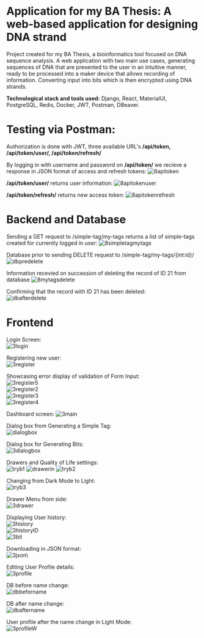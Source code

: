 # Application for my BA Thesis: A web-based application for designing DNA strand
Project created for my BA Thesis, a bioinformatics tool focused on DNA sequence analysis. A web application with two main use cases, generating sequences of DNA that are presented to the user in an intuitive manner, ready to be processed into a maker device that allows recording of information. Converting input into bits which is then encrypted using DNA strands.    

**Technological stack and tools used:** Django, React, MaterialUI, PostgreSQL, Redis, Docker, JWT, Postman, DBeaver.

# Testing via Postman:
Authorization is done with JWT, three available URL's 
**/api/token, /api/token/user/, /api/token/refresh/**

By logging in with username and password on **/api/token/** we recieve a response in JSON format of access and refresh tokens:
![8apitoken](https://user-images.githubusercontent.com/11295764/196522201-7e7d9216-fa41-4428-9b0a-374897e435eb.png)

**/api/token/user/** returns user information:
![8apitokenuser](https://user-images.githubusercontent.com/11295764/196522244-a672b654-bdfb-4a8c-8676-3f0b7ed3f4b8.png)

**/api/token/refresh/** returns new access token:
![8apitokenrefresh](https://user-images.githubusercontent.com/11295764/196522272-71627e72-2d0a-4378-9a54-db31f41b87ed.png)

# Backend and Database 
Sending a GET request to /simple-tag/my-tags returns a list of simple-tags created for currently logged in user: 
![8simpletagmytags](https://user-images.githubusercontent.com/11295764/196522325-0b184be3-c965-4493-aa7c-aef781c34f34.png)

Database prior to sending DELETE request to /simple-tag/my-tags/{int:id}/ 
![dbpredelete](https://user-images.githubusercontent.com/11295764/196522410-3e66361e-5db9-4c34-9f10-bbe9bc95dc9a.png)

Information recevied on succession of deleting the record of ID 21 from database
![8mytagsdelete](https://user-images.githubusercontent.com/11295764/196522425-00e4dfe2-dfd1-4d28-90b4-7c33bf5d60a7.png)

Confirming that the record with ID 21 has been deleted:\
![dbafterdelete](https://user-images.githubusercontent.com/11295764/196522437-4a90891f-5708-4322-9c32-8d342628fc86.png)

# Frontend
Login Screen:\
![3login](https://user-images.githubusercontent.com/11295764/196522556-6ffc07f4-5505-4aae-a651-53cfa1d41db6.png)

Registering new user:\
![3register](https://user-images.githubusercontent.com/11295764/196522568-d89697a4-381d-49a0-ab4a-789c6ebb2b40.png)

Showcasing error display of validation of Form Input:\
![3register5](https://user-images.githubusercontent.com/11295764/196522595-18387cf8-80d4-451f-b524-95154c382472.png)\
![3register2](https://user-images.githubusercontent.com/11295764/196522607-1223fc72-28de-46cb-ae83-16aab87de622.png)\
![3register3](https://user-images.githubusercontent.com/11295764/196522616-6bcaf32d-2ba7-4fbc-8287-afbaa570b1ce.png)\
![3register4](https://user-images.githubusercontent.com/11295764/196522634-b2b4b280-9945-43e8-af97-510722811387.png)

Dashboard screen:
![3main](https://github.com/ijmazur/dnastrands/assets/11295764/db7cd4c4-73a5-4d98-bf64-966becc66707)

Dialog box from Generating a Simple Tag:\
![dialogbox](https://user-images.githubusercontent.com/11295764/196522679-ebbe96f7-663f-49e2-b1e8-1199e8d53bef.png)

Dialog box for Generating Bits:\
![3dialogbox](https://github.com/ijmazur/dnastrands/assets/11295764/fa933f14-a96b-43c7-9e3f-3ee9ce760556)

Drawers and Quality of Life settings:\
![tryb1](https://user-images.githubusercontent.com/11295764/196522706-32aaa4f9-f362-4ddd-843a-dda01dcdce41.png)
![drawerin](https://user-images.githubusercontent.com/11295764/196522718-780c7bfe-77eb-4789-a1be-7792032ddcbd.png)
![tryb2](https://user-images.githubusercontent.com/11295764/196522742-87a4b079-4127-4dc4-aad3-696c37ce34e3.png)

Changing from Dark Mode to Light:\
![tryb3](https://user-images.githubusercontent.com/11295764/196522752-58a11e5d-69e9-4e1d-9862-f8eb9639d1ae.png)

Drawer Menu from side:\
![3drawer](https://github.com/ijmazur/dnastrands/assets/11295764/775cdaa4-f9e4-4ae1-a727-c2bbee92300f)

Displaying User history:\
![3history](https://github.com/ijmazur/dnastrands/assets/11295764/ce0e1478-4e82-41bf-89a9-f81f3c189598)\
![3historyID](https://github.com/ijmazur/dnastrands/assets/11295764/bbe33000-817b-4742-b357-7e7bafa7c928)\
![3bit](https://github.com/ijmazur/dnastrands/assets/11295764/bfc4f3fa-2484-4e95-a7e4-0af2304fe027)

Downloading in JSON format:\
![3json](https://github.com/ijmazur/dnastrands/assets/11295764/b20b9bdf-3e08-4264-a491-68c7c273b3a4)\

Editing User Profile details:\
![3profile](https://user-images.githubusercontent.com/11295764/196522856-2b6f7050-9dbd-4c43-943c-8e4ff250bdee.png)

DB before name change:\
![dbbeforname](https://user-images.githubusercontent.com/11295764/196522876-bd7dca01-e30f-4f41-a332-8286a455b48d.png)

DB after name change:\
![dbaftername](https://user-images.githubusercontent.com/11295764/196522895-c958c1e4-05e5-4633-ac13-14cb562a5cef.png)

User profile after the name change in Light Mode:\
![3profileW](https://github.com/ijmazur/dnastrands/assets/11295764/f45ee574-3296-40c8-b343-0fc263dc69c1)
